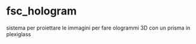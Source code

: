 # fsc_hologram
sistema per proiettare le immagini per fare ologrammi 3D con un prisma in plexiglass
